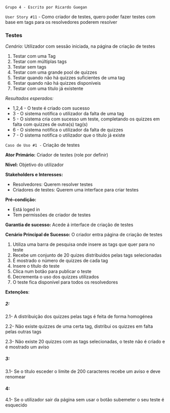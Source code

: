 `Grupo 4 - Escrito por Ricardo Guegan`

`User Story #11` - Como criador de testes, quero poder fazer testes com base em tags para os resolvedores poderem
resolver

### Testes

_Cenário:_ Utilizador com sessão iniciada, na página de criação de testes

1. Testar com uma Tag
2. Testar com múltiplas tags
3. Testar sem tags
4. Testar com uma grande pool de quizzes
5. Testar quando não há quizzes suficientes de uma tag
6. Testar quando não há quizzes disponíveis
7. Testar com uma titulo já existente

_Resultados esperados:_

* 1,2,4 - O teste é criado com sucesso
* 3 - O sistema notifica o utilizador da falta de uma tag
* 5 - O sistema cria com sucesso um teste, completando os quizzes em falta com quizzes de outra(s) tag(s)
* 6 - O sistema notifica o utilizador da falta de quizzes
* 7 - O sistema notifica o utilizador que o titulo já existe

`Caso de Uso #1 -`  Criação de testes

__Ator Primário:__ Criador de testes (role por definir)

__Nível:__ Objetivo do utilizador

__Stakeholders e Interesses:__

* Resolvedores: Querem resolver testes
* Criadores de testes: Querem uma interface para criar testes

__Pré-condição:__
* Está loged in
* Tem permissões de criador de testes

__Garantia de sucesso:__ Acede á interface de criação de testes

__Cenário Principal de Sucesso:__
 O criador entra página de criação de testes

1.  Utiliza uma barra de pesquisa onde insere as tags que quer para no teste
2.  Recebe um conjunto de 20 quizes distribuidos pelas tags selecionadas
3.  É mostrado o número de quizzes de cada tag
4. Insere o título do teste
5. Clica num botão para publicar o teste
6. Decrementa o uso dos quizzes utilizados
7. O teste fica disponível para todos os resolvedores

__Extenções__:
##### 2:
2.1- A distribuição dos quizzes pelas tags é feita de forma homogénea

2.2- Não existe quizzes de uma certa tag, distribui os quizzes em falta pelas outras tags

2.3- Não existe 20 quizzes com as tags selecionadas, o teste não é criado e é mostrado um aviso

##### 3:
3.1- Se o título esceder o limite de 200 caracteres recebe um aviso e deve renomear
#### 4:
4.1- Se o utilizador sair da página sem usar o botão subemeter o seu teste é esquecido 






